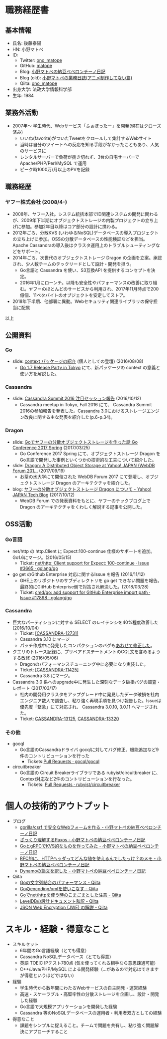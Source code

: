 # 職務経歴書

## 基本情報

- 氏名: 後藤泰陽
- HN: 小野マトペ
- ID:
  - Twitter: [ono_matope](https://twitter.com/ono_matope)
  - GitHub: [matope](https://github.com/matope)
  - Blog: [小野マトペの納豆ペペロンチーノ日記](http://matope.hatenablog.com/)
  - Blog (old): [小野マトペの業務日誌\(アニメ制作してない篇\)](https://ono-matope.hatenadiary.jp/)
  - Qiita: [ono_matope](https://qiita.com/ono_matope)
- 出身大学: 法政大学情報科学部
- 生年: 1984

## 業務外活動

- 2007年〜 学生時代、Webサービス「ふぁぼったー」を開発(現在はクローズ済み)
  - いいね(favorite)がついたTweetをクロールして集計するWebサイト
  - 当時は自分のツイートへの反応を知る手段がなかったこともあり、人気のサービスに
  - レンタルサーバーで負荷が捌き切れず、3台の自宅サーバーで Apache/PHP/Perl/MySQL で運用
  - ピーク時1000万/月以上のPVを記録

## 職務経歴

### ヤフー株式会社 (2008/4-)

- 2008年、ヤフー入社。システム統括本部でID関連システムの開発に関わるが、2009年下半期にオブジェクトストレージの内製プロジェクトの立ち上げに参加。参加2年目以降はコア部分の設計に携わる。
- 2012年ごろ、分散KVS (いわゆるNoSQL)データベースの導入プロジェクトの立ち上げに参加。OSSの分散データベースの性能検証などを担当。Apache Cassandraの導入後はクラスタ運用上のトラブルシューティングなどをサポート。
- 2014年ごろ、次世代のオブジェクトストレージ Dragon の企画を立案。承認され、少人数チームのテックリードとして設計・開発を担う。
    - Go言語と Cassandra を使い、S3互換API を提供するコンセプトを決定。
    - 2016年1月にローンチ。以降も安全性やパフォーマンスの改善に取り組む。ヤフーのほとんどのサービスから利用され、2017年11月時点で200億個、11ペタバイトのオブジェクトを安定してストア。
-  2018年下半期、他部署に異動。Webセキュリティ関連ライブラリの保守担当に配属

以上

## 公開資料

### Go
- slide: [context パッケージの紹介](https://go-talks.appspot.com/github.com/matope/talks/2016/context/context.slide#1) (個人としての登壇) (2016/08/08)
  - [Go 1.7 Release Party in Tokyo](https://gocon.connpass.com/event/37332/) にて、新パッケージの context の意義と使い方を解説した。

### Cassandra

- slide: [Cassandra Summit 2016 注目セッション報告](https://www.slideshare.net/techblogyahoo/cassandra-summit-2016) (2016/10/12)
  - Cassandra meetup in Tokyo, Fall 2016 にて、 Cassandra Summit 2016の参加報告を発表した。Cassandra 3.0におけるストレージエンジン改良に関する主な発表を紹介した(p.6-p.34)。

### Dragon

- slide: [Goでヤフーの分散オブジェクトストレージを作った話 Go Conference 2017 Spring](https://www.slideshare.net/techblogyahoo/go-go-conference-2017-spring) (2017/03/25)
  - Go Conference 2017 Spring にて、オブジェクトストレージ Dragon をGo言語で開発した事例といくつかの技術的な工夫について紹介した。
- slide: [Dragon: A Distributed Object Storage at Yahoo\! JAPAN \(WebDB Forum 201…](https://www.slideshare.net/techblogyahoo/dragon-a-distributed-object-storage-at-yahoo-japan-webdb-forum-2017) (2017/09/19)
  - お茶の水大学にて開催された WebDB Forum 2017 にて登壇し、オブジェクトストレージ Dragon のアーキテクチャを紹介した。
- blog: [ヤフーの分散オブジェクトストレージ Dragon について \- Yahoo\! JAPAN Tech Blog](https://techblog.yahoo.co.jp/architecture/dragon-object-storage-architecture/) (2017/10/12)
  - WebDB Forum での発表資料をもとに、ヤフーのテックブログ上でDragon のアーキテクチャをくわしく解説する記事を公開した。

## OSS活動

### Go言語

- net/http の http.Client に Expect:100-continue 仕様のサポートを追加。Go1.6にマージ。(2016/05/15)
    - Ticket: [net/http: Client support for Expect: 100\-continue · Issue \#3665 · golang/go](https://github.com/golang/go/issues/3665)
- go get のGithub Enterprise 対応に関するIssue を報告 (2016/11/12)
    - GHE上のリポジトリのサブディレクトリを go get できない問題を報告。最終的にGitHub Enterprise側で対策され解決した。(2018/03/28)
    - Ticket: [cmd/go: add support for GitHub Enterprise import path · Issue \#17898 · golang/go](https://github.com/golang/go/issues/17898)

### Cassandra

- 巨大なパーティションに対する SELECT のレイテンシを40%程度改善した (2016/10/04)
    - Ticket: [\[CASSANDRA\-12731\]](https://issues.apache.org/jira/browse/CASSANDRA-12731)
    - Cassandra 3.10 にマージ
    - パッチ作成中に発見したコンパクションのバグも[あわせて修正した](https://issues.apache.org/jira/browse/CASSANDRA-12717)。
- クエリのトレース記録に、プリペアドステートメントのCQL文を含めるようする改修 (2016/05/06)
    - Dragonのパフォーマンスチューニング中に必要になり実装した。
    - Ticket: [\[CASSANDRA\-11425\]](https://issues.apache.org/jira/browse/CASSANDRA-11425)
    - Cassandra 3.8 にマージ。
- Cassandra 3.0 系へのupgrade中に発生した深刻なデータ破損バグの調査・レポート (2017/03/17)
    - 社内の開発用クラスタをアップグレード中に発見したデータ破損を社内エンジニア数人で調査し、粘り強く再現手順を見つけ報告した。Issueは優先度「緊急」にて対応され、 Cassandra 3.0.10, 3.0.11 へマージされた。
    - Ticket: [CASSANDRA\-13125](https://issues.apache.org/jira/browse/CASSANDRA-13125), [CASSANDRA\-13320](https://issues.apache.org/jira/browse/CASSANDRA-13320)

### その他

- gocql
    - Go言語のCassandraドライバ gocqlに対してバグ修正、機能追加など9件のコントリビューションを行った
        - Tickets:[Pull Requests · gocql/gocql](https://github.com/gocql/gocql/pulls?utf8=%E2%9C%93&q=author%3Amatope)
- circuitbreaker
    - Go言語の Circuit Breakerライブラリである rubyist/circuitbreaker に、Context対応など2件のコントリビューションを行なった。
        - Tickets: [Pull Requests · rubyist/circuitbreaker](https://github.com/rubyist/circuitbreaker/pulls?q=is%3Apr+author%3Amatope+is%3Aclosed)

# 個人の技術的アウトプット

- ブログ
    - [gorilla/csrf で安全なWebフォームを作る \- 小野マトペの納豆ペペロンチーノ日記](http://matope.hatenablog.com/entry/2019/06/05/144435)
    - [ざっくり理解するPaxos \- 小野マトペの納豆ペペロンチーノ日記](http://matope.hatenablog.com/entry/2018/05/13/204749)
    - [GoとgRPCでKVS的なものを作ってみた \- 小野マトペの納豆ペペロンチーノ日記](http://matope.hatenablog.com/entry/2016/01/05/003234)
    - [RFC的に、HTTPヘッダってどんな値を使えるんでしたっけ？のメモ \- 小野マトペの納豆ペペロンチーノ日記](http://matope.hatenablog.com/entry/2015/08/01/192412)
    - [Dynamoの論文を訳した \- 小野マトペの納豆ペペロンチーノ日記](http://matope.hatenablog.com/entry/2012/05/11/143638)
- Qiita
    - [Goの文字列結合のパフォーマンス \- Qiita](https://qiita.com/ono_matope/items/d5e70d8a9ff2b54d5c37)
    - [Goのencoding/xmlを使いこなす \- Qiita](https://qiita.com/ono_matope/items/70080cc33b75152c5c2a)
    - [Goでnet/httpを使う時のこまごまとした注意 \- Qiita](https://qiita.com/ono_matope/items/60e96c01b43c64ed1d18)
    - [LevelDBの設計ドキュメント和訳 \- Qiita](https://qiita.com/ono_matope/items/f4c248d926f854f9034d)
    - [JSON Web Encryption \(JWE\) の解説 \- Qiita](https://qiita.com/ono_matope/items/938a98fb111a297b68b9)

# スキル・経験・得意なこと

- スキルセット
    - 6年間のGo言語経験（とても得意）
    - Cassandra NoSQLデータベース（とても得意）
    - 英語 TOEIC IPテスト780点 (気を使ってくれる相手なら意思疎通可能)
    - C++/Java/PHP/MySQL による開発経験（…があるので対応はできますが得意というほどではない）
- 経験
    - 学生時代から数年間にわたるWebサービスの自主開発・運営経験
    - 高速・スケーラブル・高堅牢性の分散ストレージを企画し、設計・開発した経験
    - Go言語で大規模アプリケーションを開発した経験
    - Cassandra 等のNoSQLデータベースの運用者・利用者双方としての経験
- 得意なこと
    - 課題をシンプルに捉えること。チームで問題を共有し、粘り強く問題解決にアプローチすること
